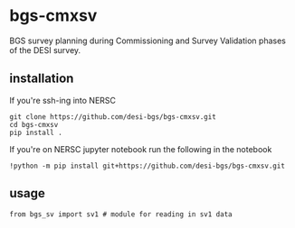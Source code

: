 # bgs-cmxsv
BGS survey planning during Commissioning and Survey Validation phases of the
DESI survey.

## installation
If you're ssh-ing into NERSC 
```
git clone https://github.com/desi-bgs/bgs-cmxsv.git
cd bgs-cmxsv
pip install . 
```

If you're on NERSC jupyter notebook run the following in the notebook 
```
!python -m pip install git+https://github.com/desi-bgs/bgs-cmxsv.git
```

## usage
```
from bgs_sv import sv1 # module for reading in sv1 data 
```
